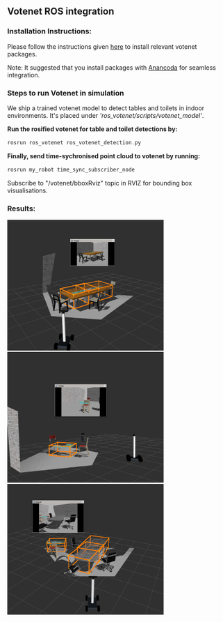 ## Votenet ROS integration
### Installation Instructions:

Please follow the instructions given [here](https://github.com/facebookresearch/votenet) to install relevant votenet packages. 

Note: It suggested that you install packages with [Anancoda](https://www.anaconda.com/products/individual) for seamless integration. 

### Steps to run Votenet in simulation
We ship a trained votenet model to detect tables and toilets in indoor environments. It's placed under *'ros_votenet/scripts/votenet_model'*. 

**Run the rosified votenet for table and toilet detections by:** 

```asm
rosrun ros_votenet ros_votenet_detection.py 
```

**Finally, send time-sychronised point cloud to votenet by running:**
```asm
rosrun my_robot time_sync_subscriber_node
```

Subscribe to "/votenet/bboxRviz" topic in RVIZ for bounding box visualisations.

### Results:

<img src="../images/votenet/votenet-table.png" height="300" width="360"> <img src="../images/votenet/votenet-round-table.png" height="300" width="360"> <img src="../images/votenet/votenet-conference-table.png" height="300" width="360">
